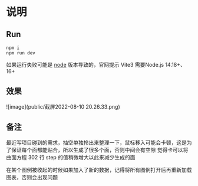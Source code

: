 # 说明

## Run

  `npm i` <br/>
  `npm run dev`

  如果运行失败可能是 [node](https://nodejs.org/en/download/) 版本导致的，官网提示 Vite3 需要Node.js 14.18+、16+

## 效果

  ![image](public/截屏2022-08-10 20.26.33.png)

## 备注

  最近写项目碰到的需求，抽空单独拎出来整理一下，鼠标移入可能会卡顿，这是为了保证每个面都能贴合，所以生成了很多个面，否则中间会有空隙
  觉得卡可以将曲面方程 302 行 step 的值稍微增大以此来减少生成的面

  在某个图例被收起的时候如果加入了新的数据，记得将所有图例打开后再重新加载图表，否则会出现问题
